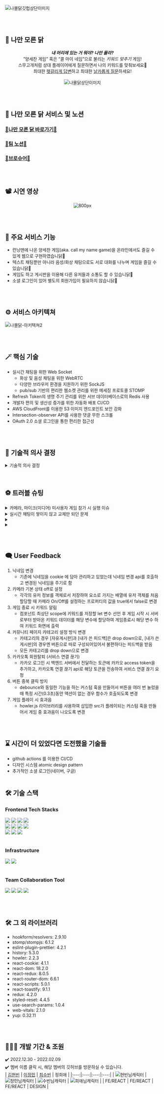 ![나몰닭깃헙상단이미지](https://user-images.githubusercontent.com/117756400/216939133-6d703bcf-80ce-4939-ada5-a583af07185e.jpg)

<br /> <br />

## 🐔 나만 모른 닭
<div align=center>

***내 머리에 있는 거 뭐야? 나만 몰라?***  
”양세찬 게임” 혹은 “콜 마이 네임”으로 불리는 *키워드 맞추기* 게임!  
스무고개처럼 상대 플레이어에게 질문하면서 나의 키워드를 맞춰보세요🐤  
최대한 <u>헷갈리게 답변</u>하고 최대한 <u>날카롭게 질문</u>하세요!  
<br />
![나몰닭상단이미지](https://user-images.githubusercontent.com/117756400/216971099-fff770a8-8462-4ad0-91f1-64463703bf5f.png)  
</div>

<br /> <br />

## 🔗 나만 모른 닭 서비스 및 노션
### [🐔나만 모른 닭 바로가기🐔](https://namoldak.com)
### [🐔팀 노션🐔](https://www.notion.so/ad96dfad0856455c922e9d0f756a7f60)
### [🐔브로슈어🐔](https://colossal-chokeberry-fec.notion.site/39515b59c604426494e905a62410ce3b)

<br /> <br />

## 📽 시연 영상
<div align=center>

![800px](https://user-images.githubusercontent.com/111271565/217049760-c3694076-b5be-41c5-9951-f148aee3bb92.gif)

</div>

<br /> <br />

## 📢 주요 서비스 기능
<ul>
<li> 런닝맨에 나온 양세찬 게임(aka. call my name game)을 온라인에서도 즐길 수 있게 웹으로 구현하였습니닭🐔 </li>
<li> 텍스트 채팅뿐만 아니라 음성/화상 채팅으로도 서로 대화를 나누며 게임을 즐길 수 있습니닭🐔 </li>
<li> 게임도 하고 게시판을 이용해 다른 유저들과 소통도 할 수 있습니닭🐔 </li>
<li> 소셜 로그인이 있어 별도의 회원가입이 필요하지 않습니닭🐔 </li>
</ul>

<br /> <br />

## ⚙️ 서비스 아키텍쳐
![나몰닭-아키텍쳐2](https://user-images.githubusercontent.com/117756400/216894689-8921deef-c813-42ca-a8f2-6e58f34fd4b8.jpg)

<br /> <br />

## 🪄 핵심 기술
- 실시간 채팅을 위한 Web Socket
  - 화상 및 음성 채팅을 위한 WebRTC
  - 다양한 브라우저 환경을 지원하기 위한 SockJS
  - pub/sub 기반의 편리한 웹소켓 관리를 위한 메세징 프로토콜 STOMP
- Refresh Token의 생명 주기 관리를 위한 서브 데이터베이스로의 Redis 사용
- 개발자 편의 및 생산성 증가를 위한 자동화 배포 CI/CD
- AWS CloudFront를 이용한 S3 이미지 엔드포인트 보안 강화
- Intersection-observer API를 사용한 댓글 무한 스크롤
- OAuth 2.0 소셜 로그인을 통한 편리한 접근성

<br /> <br />

## 📝 기술적 의사 결정
<details>
<summary>기술적 의사 결정</summary>
<div markdown="1">

| 기술 | 도입 이유 | 후보군 | 의견 조율 및 기술 결정 |
| --- | --- | --- | --- |
| Redux-Toolkit | 컨포넌트 내에서 관리하는 상태값이 페이지 이동으로 인해 유지되지 않는 문제가 생김.상태의 일관성을 유지하기 위해 전역으로 상태값을 저장할 수 있는 방법이 필요했음. | redux <br /> redux-toolkit | 실시간성이 중요한 서비스이므로 한쪽에서 송신을 하면 반대쪽에서는 수신만 할 수 있는 Polling 및 Long Polling은 Web Socket에 비해 실시간성이 떨어짐.<br /> Web Socket을 사용하면 서버와 브라우저 사이에 양방향 소통이 가능함(= 전 이중 통신, 양방향 통신 (Full-Duplex)). <br /> 즉, 클라이언트가 먼저 요청하지 않아도 서버가 먼저 데이터를 보낼 수 있고 상대방의 송신 상태와 상관없이 메세지를 보낼 수 있음. <br /> 때문에 30초의 제한 시간 내에 많은 질문이 오가는 실시간 채팅이 중요한 우리 서비스에 Web Socket이 더 적절하다고 판단 |
| Infinite Scroll | 게시글 상세페이지에서 유저가 게시글에 초점을 맞춰 읽다가 댓글을 읽고 싶은 경우 일정한 데이터를 순차적으로 보여주기 위함. | Pagination <br /> Infinite Scroll | scroll height 를 구해서 dabouncing과 throttling을 사용하는 경우 스크롤을 할 때마다 이벤트가 발생하므로 reflow 단계가 계속 일어남. <br />Intersection Observer API 를 사용하는 경우 타겟의 변화를 관찰하여 스크롤시 지정된 수만큼 데이터가 요청되며 렌더링됨.<br /> 타겟이 얼마만큼 보였을 때 콜백함수를 실행할지 지정할 수 있다는 점도 장점임.  <br/>scroll이 일어날 때 마다 특정 element가 화면에 존재하는지에 대한 여부를 계속 계산하는 것은 비효율적이라고 판단하였음. <br /> 따라서 Intersection Observer API 를 사용함 |
| axios(instance) | API를 연동할 때 axios를 사용하면 자동으로 JSON 데이터 형식으로 변환이 가능하고 XSRF의 보호를 받기 때문 | fetch <br /> axios | axios를 사용하는 경우 JSON 데이터를 자동 변환해줌. 또한 400, 500 대의 에러가 발생한 경우 rejectfh response를 전달해 catch로 잡아낼 수 있음. <br /> axios 를 인스턴스화하여 baseURL 과 token을 사용하는 컴포넌트들에서 instance를 호출하여 사용할 수 있어 편리하므로 axios 를 사용하는 것으로 결정함. |
| styled-components | JavaScript로 작성된 컴포넌트에 스타일을 바로 정의하는 Css-in-Js 방식을 사용하여 빠르게 프로젝트를 진행시키기 위함. | Sass <br /> Styled-components | styled component를 사용할 경우, Sass의 다양한 스타일링이라는 장점을 props를 참조하여 대체할 수 있음.<br /> 하지만 className 지정은 전역으로 관리될 경우 중복될 가능성이 높아보임.<br /> styled component가 빠른 페이지 로드에 불리하고 하더라도, 동적인 이벤트가 적고 작은 규모의 프로젝트에는 크게 영향이 없을 것이라 판단함. <br />또한, 재사용 측면에 있어서 반복적인 규칙은 theme.js 파일을 작성하여 사용할 수 있다고 생각하여 최종적으로 styled-component를 사용하기로 결정. |

<div>
</details>
<br /> <br />

## ⚽ 트러블 슈팅
<details>
<summary>카메라, 마이크(미디어) 미사용자 게임 참가 시 실행 이슈</summary>
<div markdown="1">

- **문제 상황**
  - 카메라,마이크 사용 차단을 한 유저는 게임에 참가 시 게임 진행이 안 됨

- **이유**  
  - 유저의 미디어 정보를 얻어오는 로직에서 미디어 사용 차단, 또는 미디어가 없을 경우 오류가 발생

- **해결 방법**  
  1. 유저의 미디어 정보를 얻어오는 로직에 try-catch 문을 사용하여 error 처리
  2. 미디어 차단 사용자를 위해, 타 사용자들의 프로필 정보를 담고 화면에 보여주는 users 배열 안에 유저 각각 객체의 값을 최초에 미디어 차단 사용자 기준으로 생성,  이후에 미디어 허용 사용자라면 users배열에서 해당 유저 객체를 삭제 후 미디어 허용 사용자 기준으로 재 생성 하여 주었음
  <br />
</div>
</details>
<details>
<summary>실시간 채팅이 쌓이지 않고 교체만 되던 문제</summary>
<div markdown="1">

- **문제 상황**  
  - 실시간 채팅이 쌓이는 것을 구현하기 위해 setChatMessages([...chatMessages, data])의 형태로 코드를 짰으나 기존 채팅에서 새로운 채팅으로 교체만 되는 문제

- **이유**  
  - setState()가 비동기로 동작하기 때문. …chatMessages 전개연산자가 변경된 채팅 state가 아닌 업데이트되지 않은 state만 가져오는 것이 원인

- **해결 방법**  
  - setState() 함수에서 이전 state 값을 기준으로 값을 계산해야 한다면, 객체 대신 updater 함수를 전달해야 함. 따라서  setChatMessages((chatMessages) => [...chatMessages, data]) 이렇게 코드를 썼고 문제를 해결했음.
  <br />
</div>
</details>
<details>
<summary></summary>
<div markdown="1">

- **문제 상황**  
  - 

- **이유**  
  - 

- **해결 방법**  
  - 
  <br />
</div>
</details>
<details>
<summary></summary>
<div markdown="1">

- **문제 상황**  
  - 

- **이유**  
  - 

- **해결 방법**  
  -  
  <br />
</div>
</details>

<br /> <br />

## 🗨️ User Feedback
1. 닉네임 변경
    - 기존에 닉네임을 cookie 에 담아 관리하고 있었는데 닉네임 변경 api를 호출하고 변경된 닉네임을 주기로 함  
2. 카메라 기본 상태 off로 설정
    - 각각의 유저 정보를 객체로서 저장하여 요소로 가지는 배열에 유저 객체를 처음 할당할 때 카메라 On/Off를 설정하는 프로퍼티의 값을 true에서 false로 변경 
3. 게임 종료 시 키워드 알림
    - 컴포넌트 최상단 scope에 키워드를 저장할 let 변수 선언 후 게임 시작 시 서버로부터 받아온 키워드 데이터를 해당 변수에 할당하여 게임종료시 해당 변수 하여 키워드 화면에 출력  
4. 커뮤니티 페이지 카테고리 설정 방식 변경
    - 카테고리의 경우 [자유게시판]과 [내가 쓴 피드백]은 drop down으로, [내가 쓴 게시판]의 경우엔 버튼으로 따로 구성되어있어서 불편하다는 피드백을 받음  
    - 모든 카테고리를 drop down으로 변경  
5. 카카오톡 회원탈퇴 (서비스 연결 끊기)
    - 카카오 로그인 시 백엔드 서버에서 전달하는 토큰에 카카오 access token을 추가하고, 카카오톡 연결 끊기 api로 해당 토큰을 전송하여 서비스 연결 끊기 요청  
6. 버튼 중복 클릭 방지
    - debounce와 동일한 기능을 하는 커스텀 훅을 만들어서 버튼을 여러 번 눌렀을 때 특정 시간(0.3초)동안 액션이 없는 경우 함수가 호출되도록 변경  
7. 게임 플레이 시 효과음
    - howler.js 라이브러리를 사용하여 삽입한 src가 플레이되는 커스텀 훅을 만들어서 게임 중 효과음이 나오도록 변경  

<br /> <br />

## ⌛ 시간이 더 있었다면 도전했을 기술들
- github actions 를 이용한 CI/CD
- 디자인 시스템 atomic design pattern
- 추가적인 소셜 로그인(네이버, 구글)
<br /> <br />
  
## 🛠 기술 스택
### Frontend Tech Stacks
<img src="https://img.shields.io/badge/html5-E34F26?style=for-the-badge&logo=html5&logoColor=white"> <img src="https://img.shields.io/badge/css-1572B6?style=for-the-badge&logo=css3&logoColor=white"> <img src="https://img.shields.io/badge/styled components-DB7093?style=for-the-badge&logo=styledcomponents&logoColor=black"> <img src="https://img.shields.io/badge/javascript-F7DF1E?style=for-the-badge&logo=javascript&logoColor=black">
<br />
<img src="https://img.shields.io/badge/react-61DAFB?style=for-the-badge&logo=react&logoColor=black"> <img src="https://img.shields.io/badge/React Hook Form-EC5990?style=for-the-badge&logo=ReactHookForm&logoColor=white"> <img src="https://img.shields.io/badge/react router-CA4245?style=for-the-badge&logo=reactrouter&logoColor=black"> <img src="https://img.shields.io/badge/Redux Toolkit-764ABC?style=for-the-badge&logo=Redux&logoColor=white">
<br />
<img src="https://img.shields.io/badge/axios-5A29E4?style=for-the-badge&logo=axios&logoColor=white"> <img src="https://img.shields.io/badge/sockJS-010101?style=for-the-badge&logo=socket.io&logoColor=white"> <img src="https://img.shields.io/badge/webrtc-333333?style=for-the-badge&logo=webrtc&logoColor=white">
<br /> <br />

### Infrastructure  
<img src="https://img.shields.io/badge/Yarn-2C8EBB?style=for-the-badge&logo=Yarn&logoColor=white"> <img src="https://img.shields.io/badge/amazon ec2-FF9900?style=for-the-badge&logo=amazonec2&logoColor=white">
<br /> <br />
  
### Team Collaboration Tool  
<img src="https://img.shields.io/badge/git-F05032?style=for-the-badge&logo=git&logoColor=white">  <img src="https://img.shields.io/badge/github-181717?style=for-the-badge&logo=github&logoColor=white">  <img src="https://img.shields.io/badge/figma-F24E1E?style=for-the-badge&logo=figma&logoColor=white">  <img src="https://img.shields.io/badge/notion-000000?style=for-the-badge&logo=notion&logoColor=white">
<br />

<br /><br />

## 🛠 그 외 라이브러리
- hookform/resolvers: 2.9.10 
- stomp/stompjs: 6.1.2
- eslint-plugin-prettier: 4.2.1
- history: 5.3.0
- howler: 2.2.3
- react-cookie: 4.1.1
- react-dom: 18.2.0
- react-redux: 8.0.5
- react-router-dom: 6.6.1
- react-scripts: 5.0.1
- react-toastify: 9.1.1
- redux: 4.2.0
- styled-reset: 4.4.5
- use-search-params: 1.0.4
- web-vitals: 2.1.0
- yup: 0.32.11

<br /> <br />

## 🧑🏻‍💻 개발 기간 & 조원
✔️ 2022.12.30 - 2022.02.09
<br />
✔️ 멤버 이름 클릭 시, 해당 멤버의 깃허브를 방문하실 수 있습니다.
<br />
|  [김현빈](https://github.com/kimmy199535)  | [이정민](https://github.com/kkookk55) | [최수빈](https://github.com/123456soobin-choi) | 정희애 |
|:---:|:---:|:---:|:---:|
| ![현빈님캐릭터](https://user-images.githubusercontent.com/117756400/216781489-d5e60509-684d-4636-b7e6-af714a2d921c.png) | ![정민님캐릭터](https://user-images.githubusercontent.com/117756400/216781452-8767b30e-5180-4270-8685-448b87cde9a7.png) | ![수빈님캐릭터](https://user-images.githubusercontent.com/117756400/216781532-113c826a-a330-4573-8a13-525446a61e0b.png) | ![희애님캐릭터](https://user-images.githubusercontent.com/117756400/216781821-9adf9b05-907a-4d55-8ac4-11c09534a3c1.png) |
| FE/REACT | FE/REACT | FE/REACT | DESIGN |

<br /> <br /> <br />
